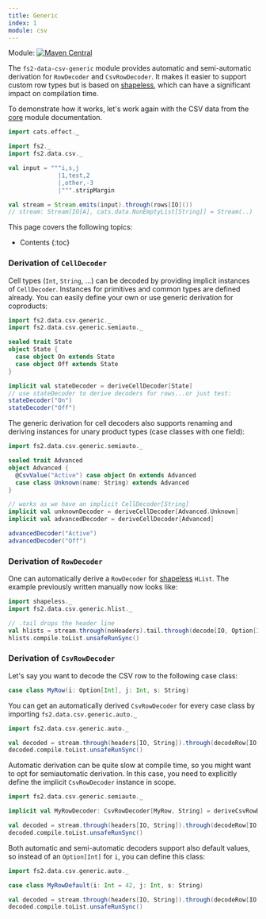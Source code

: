 ```yaml
---
title: Generic
index: 1
module: csv
---
```


Module: [![Maven Central](https://img.shields.io/maven-central/v/org.gnieh/fs2-data-csv-generic_2.13.svg)](https://mvnrepository.com/artifact/org.gnieh/fs2-data-csv-generic_2.13)

The `fs2-data-csv-generic` module provides automatic and semi-automatic derivation for `RowDecoder` and `CsvRowDecoder`. It makes it easier to support custom row types but is based on [shapeless][shapeless], which can have a significant impact on compilation time.

To demonstrate how it works, let's work again with the CSV data from the [core][csv-doc] module documentation.

```scala mdoc:reset
import cats.effect._

import fs2._
import fs2.data.csv._

val input = """i,s,j
              |1,test,2
              |,other,-3
              |""".stripMargin

val stream = Stream.emits(input).through(rows[IO]())
// stream: Stream[IO[A], cats.data.NonEmptyList[String]] = Stream(..)
```

This page covers the following topics:
* Contents
{:toc}

### Derivation of `CellDecoder`

Cell types (`Int`, `String`, ...) can be decoded by providing implicit instances of `CellDecoder`. Instances for primitives and common types are defined already. You can easily define your own or use generic derivation for coproducts:

```scala mdoc
import fs2.data.csv.generic._
import fs2.data.csv.generic.semiauto._

sealed trait State
object State {
  case object On extends State
  case object Off extends State
}

implicit val stateDecoder = deriveCellDecoder[State]
// use stateDecoder to derive decoders for rows...or just test:
stateDecoder("On")
stateDecoder("Off")
```

The generic derivation for cell decoders also supports renaming and deriving instances for unary product types (case classes with one field):

```scala mdoc
import fs2.data.csv.generic.semiauto._

sealed trait Advanced
object Advanced {
  @CsvValue("Active") case object On extends Advanced
  case class Unknown(name: String) extends Advanced
}

// works as we have an implicit CellDecoder[String]
implicit val unknownDecoder = deriveCellDecoder[Advanced.Unknown]
implicit val advancedDecoder = deriveCellDecoder[Advanced]

advancedDecoder("Active")
advancedDecoder("Off")
```

### Derivation of `RowDecoder`

One can automatically derive a `RowDecoder` for [shapeless][shapeless] `HList`. The example previously written manually now looks like:

```scala mdoc
import shapeless._
import fs2.data.csv.generic.hlist._

// .tail drops the header line
val hlists = stream.through(noHeaders).tail.through(decode[IO, Option[Int] :: String :: Int :: HNil])
hlists.compile.toList.unsafeRunSync()
```

### Derivation of `CsvRowDecoder`

Let's say you want to decode the CSV row to the following case class:

```scala mdoc
case class MyRow(i: Option[Int], j: Int, s: String)
```

You can get an automatically derived `CsvRowDecoder` for every case class by importing `fs2.data.csv.generic.auto._`

```scala mdoc:nest
import fs2.data.csv.generic.auto._

val decoded = stream.through(headers[IO, String]).through(decodeRow[IO, String, MyRow])
decoded.compile.toList.unsafeRunSync()
```

Automatic derivation can be quite slow at compile time, so you might want to opt for semiautomatic derivation. In this case, you need to explicitly define the implicit `CsvRowDecoder` instance in scope.

```scala mdoc:nest
import fs2.data.csv.generic.semiauto._

implicit val MyRowDecoder: CsvRowDecoder[MyRow, String] = deriveCsvRowDecoder[MyRow]

val decoded = stream.through(headers[IO, String]).through(decodeRow[IO, String, MyRow])
decoded.compile.toList.unsafeRunSync()
```

Both automatic and semi-automatic decoders support also default values, so instead of an `Option[Int]` for `i`, you can define this class:

```scala mdoc:nest
import fs2.data.csv.generic.auto._

case class MyRowDefault(i: Int = 42, j: Int, s: String)

val decoded = stream.through(headers[IO, String]).through(decodeRow[IO, String, MyRowDefault])
decoded.compile.toList.unsafeRunSync()
```

[csv-doc]: /documentation/csv/
[shapeless]: https://github.com/milessabin/shapeless
